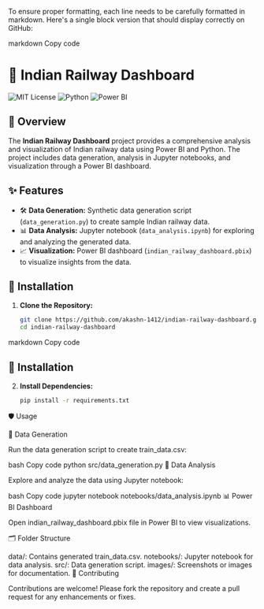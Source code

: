 To ensure proper formatting, each line needs to be carefully formatted in markdown. Here's a single block version that should display correctly on GitHub:

markdown
Copy code
# 🚆 Indian Railway Dashboard

![MIT License](https://img.shields.io/badge/License-MIT-blue.svg) ![Python](https://img.shields.io/badge/Python-3.8%2B-blue.svg) ![Power BI](https://img.shields.io/badge/PowerBI-Desktop-yellow.svg)

## 📜 Overview

The **Indian Railway Dashboard** project provides a comprehensive analysis and visualization of Indian railway data using Power BI and Python. The project includes data generation, analysis in Jupyter notebooks, and visualization through a Power BI dashboard.

## ✨ Features

- 🛠 **Data Generation:** Synthetic data generation script (`data_generation.py`) to create sample Indian railway data.
- 📊 **Data Analysis:** Jupyter notebook (`data_analysis.ipynb`) for exploring and analyzing the generated data.
- 📈 **Visualization:** Power BI dashboard (`indian_railway_dashboard.pbix`) to visualize insights from the data.

## 🚀 Installation

1. **Clone the Repository:**
   ```bash
   git clone https://github.com/akashn-1412/indian-railway-dashboard.git
   cd indian-railway-dashboard
markdown
Copy code
## 🚀 Installation

2. **Install Dependencies:**
   ```bash
   pip install -r requirements.txt
🛡 Usage

🔧 Data Generation

Run the data generation script to create train_data.csv:

bash
Copy code
python src/data_generation.py
📝 Data Analysis

Explore and analyze the data using Jupyter notebook:

bash
Copy code
jupyter notebook notebooks/data_analysis.ipynb
📊 Power BI Dashboard

Open indian_railway_dashboard.pbix file in Power BI to view visualizations.

🗂 Folder Structure

data/: Contains generated train_data.csv.
notebooks/: Jupyter notebook for data analysis.
src/: Data generation script.
images/: Screenshots or images for documentation.
🌟 Contributing

Contributions are welcome! Please fork the repository and create a pull request for any enhancements or fixes.
